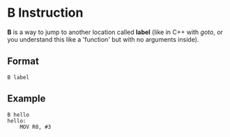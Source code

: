 # B Instruction

**B** is a way to jump to another location called **label** (like in C++ with *goto*, or you understand this like a 'function' but with no arguments inside).

## Format
``B label``

## Example
```
B hello
hello:
    MOV R0, #3
```